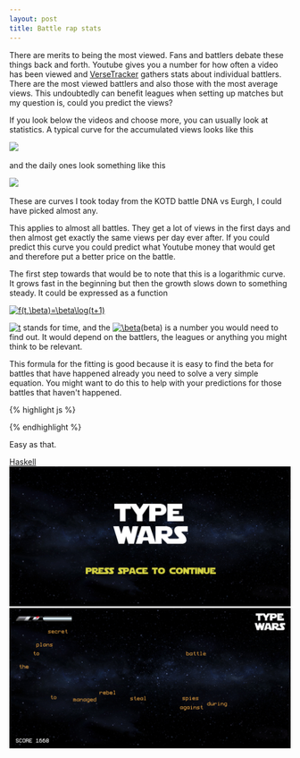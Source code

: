 ```yaml
---
layout: post
title: Battle rap stats
---
```


There are merits to being the most viewed. Fans and battlers debate these things back and forth. Youtube gives you a number for how often a video has been viewed and [VerseTracker](http://www.versetracker.com) gathers stats about individual battlers. There are the most viewed battlers and also those with the most average views. This undoubtedly can benefit leagues when setting up matches but my question is, could you predict the views?

If you look below the videos and choose more, you can usually look at statistics. A typical curve for the accumulated views looks like this

<img src="../images/dnaeurgtotal.png">

and the daily ones look something like this

<img src="../images/dnaeurgdaily.png">

These are curves I took today from the KOTD battle DNA vs Eurgh, I could have picked almost any.

This applies to almost all battles. They get a lot of views in the first days and then almost get exactly the same views per day ever after. If you could predict this curve you could predict what Youtube money that would get and therefore put a better price on the battle.

The first step towards that would be to note that this is a logarithmic curve. It grows fast in the beginning but then the growth slows down to something steady. It could be expressed as a function

<a href="http://www.codecogs.com/eqnedit.php?latex=f(t,\beta)=\beta\log(t&plus;1)" target="_blank"><img src="http://latex.codecogs.com/gif.latex?f(t,\beta)=\beta\log(t&plus;1)" title="f(t,\beta)=\beta\log(t+1)" /></a>

<a href="http://www.codecogs.com/eqnedit.php?latex=t" target="_blank"><img src="http://latex.codecogs.com/gif.latex?t" title="t" /></a> stands for time, and the <a href="http://www.codecogs.com/eqnedit.php?latex=\beta" target="_blank"><img src="http://latex.codecogs.com/gif.latex?\beta" title="\beta" /></a>(beta) is a number you would need to find out. It would depend on the battlers, the leagues or anything you might think to be relevant.

This formula for the fitting is good because it is easy to find the beta for battles that have happened already you need to solve a very simple equation. You might want to do this to help with your predictions for those battles that haven't happened.

{% highlight js %}


{% endhighlight %}

Easy as that.

[Haskell](http://www.haskell.org/haskellwiki/Haskell)
<img src="../images/twfront.png">
<img src="../images/twgame.png">
<style type="text/css">
	img {
		max-width:100%;
	}
	
</style>

